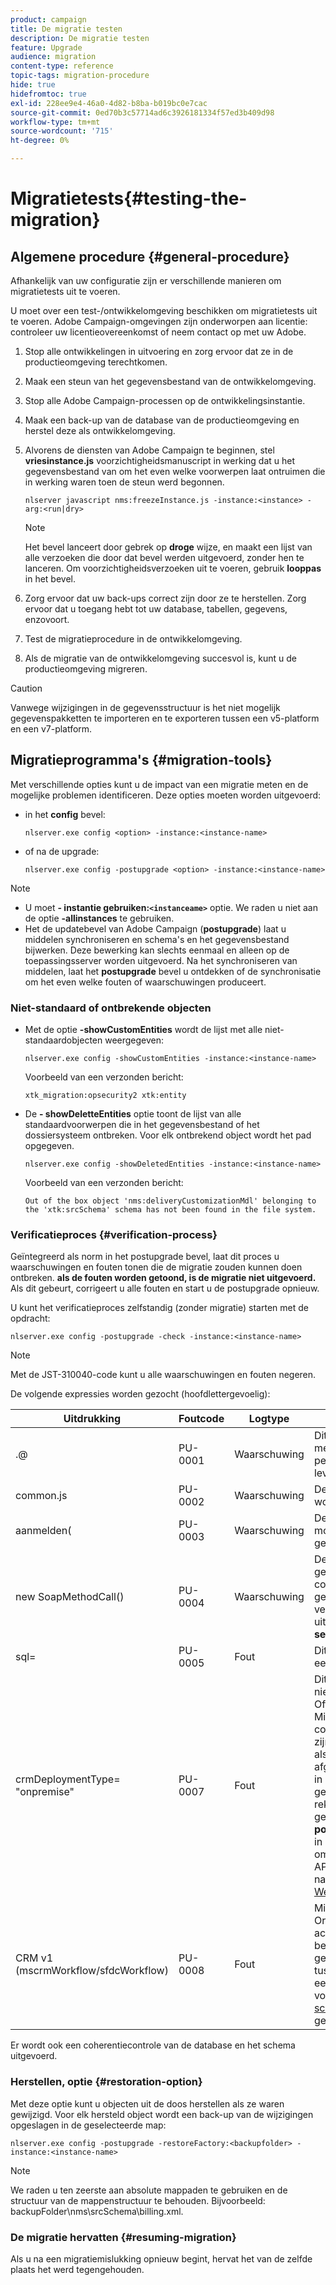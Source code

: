 ```yaml
---
product: campaign
title: De migratie testen
description: De migratie testen
feature: Upgrade
audience: migration
content-type: reference
topic-tags: migration-procedure
hide: true
hidefromtoc: true
exl-id: 228ee9e4-46a0-4d82-b8ba-b019bc0e7cac
source-git-commit: 0ed70b3c57714ad6c3926181334f57ed3b409d98
workflow-type: tm+mt
source-wordcount: '715'
ht-degree: 0%

---
```


# Migratietests{#testing-the-migration}



## Algemene procedure {#general-procedure}

Afhankelijk van uw configuratie zijn er verschillende manieren om migratietests uit te voeren.

U moet over een test-/ontwikkelomgeving beschikken om migratietests uit te voeren. Adobe Campaign-omgevingen zijn onderworpen aan licentie: controleer uw licentieovereenkomst of neem contact op met uw Adobe.

1. Stop alle ontwikkelingen in uitvoering en zorg ervoor dat ze in de productieomgeving terechtkomen.
1. Maak een steun van het gegevensbestand van de ontwikkelomgeving.
1. Stop alle Adobe Campaign-processen op de ontwikkelingsinstantie.
1. Maak een back-up van de database van de productieomgeving en herstel deze als ontwikkelomgeving.
1. Alvorens de diensten van Adobe Campaign te beginnen, stel **vriesinstance.js** voorzichtigheidsmanuscript in werking dat u het gegevensbestand van om het even welke voorwerpen laat ontruimen die in werking waren toen de steun werd begonnen.

   ```
   nlserver javascript nms:freezeInstance.js -instance:<instance> -arg:<run|dry>
   ```

   >[!NOTE]
   >
   >Het bevel lanceert door gebrek op **droge** wijze, en maakt een lijst van alle verzoeken die door dat bevel werden uitgevoerd, zonder hen te lanceren. Om voorzichtigheidsverzoeken uit te voeren, gebruik **looppas** in het bevel.

1. Zorg ervoor dat uw back-ups correct zijn door ze te herstellen. Zorg ervoor dat u toegang hebt tot uw database, tabellen, gegevens, enzovoort.
1. Test de migratieprocedure in de ontwikkelomgeving.
1. Als de migratie van de ontwikkelomgeving succesvol is, kunt u de productieomgeving migreren.

>[!CAUTION]
>
>Vanwege wijzigingen in de gegevensstructuur is het niet mogelijk gegevenspakketten te importeren en te exporteren tussen een v5-platform en een v7-platform.


## Migratieprogramma&#39;s {#migration-tools}

Met verschillende opties kunt u de impact van een migratie meten en de mogelijke problemen identificeren. Deze opties moeten worden uitgevoerd:

* in het **config** bevel:

  ```
  nlserver.exe config <option> -instance:<instance-name>
  ```

* of na de upgrade:

  ```
  nlserver.exe config -postupgrade <option> -instance:<instance-name>
  ```

>[!NOTE]
>
>* U moet **- instantie gebruiken:`<instanceame>`** optie. We raden u niet aan de optie **-allinstances** te gebruiken.
>* Het de updatebevel van Adobe Campaign (**postupgrade**) laat u middelen synchroniseren en schema&#39;s en het gegevensbestand bijwerken. Deze bewerking kan slechts eenmaal en alleen op de toepassingsserver worden uitgevoerd. Na het synchroniseren van middelen, laat het **postupgrade** bevel u ontdekken of de synchronisatie om het even welke fouten of waarschuwingen produceert.

### Niet-standaard of ontbrekende objecten

* Met de optie **-showCustomEntities** wordt de lijst met alle niet-standaardobjecten weergegeven:

  ```
  nlserver.exe config -showCustomEntities -instance:<instance-name>
  ```

  Voorbeeld van een verzonden bericht:

  ```
  xtk_migration:opsecurity2 xtk:entity
  ```

* De **- showDeletteEntities** optie toont de lijst van alle standaardvoorwerpen die in het gegevensbestand of het dossiersysteem ontbreken. Voor elk ontbrekend object wordt het pad opgegeven.

  ```
  nlserver.exe config -showDeletedEntities -instance:<instance-name>
  ```

  Voorbeeld van een verzonden bericht:

  ```
  Out of the box object 'nms:deliveryCustomizationMdl' belonging to the 'xtk:srcSchema' schema has not been found in the file system.
  ```

### Verificatieproces {#verification-process}

Geïntegreerd als norm in het postupgrade bevel, laat dit proces u waarschuwingen en fouten tonen die de migratie zouden kunnen doen ontbreken. **als de fouten worden getoond, is de migratie niet uitgevoerd.** Als dit gebeurt, corrigeert u alle fouten en start u de postupgrade opnieuw.

U kunt het verificatieproces zelfstandig (zonder migratie) starten met de opdracht:

```
nlserver.exe config -postupgrade -check -instance:<instance-name>
```

>[!NOTE]
>
>Met de JST-310040-code kunt u alle waarschuwingen en fouten negeren.

De volgende expressies worden gezocht (hoofdlettergevoelig):

<table> 
 <thead> 
  <tr> 
   <th> Uitdrukking <br /> </th> 
   <th> Foutcode <br /> </th> 
   <th> Logtype <br /> </th> 
   <th> Opmerkingen <br /> </th> 
  </tr> 
 </thead> 
 <tbody> 
  <tr> 
   <td> .@<br /> </td> 
   <td> PU-0001 <br /> </td> 
   <td> Waarschuwing <br /> </td> 
   <td> Dit type syntaxis wordt niet meer ondersteund in de personalisatie van de levering. <br /> </td> 
  </tr> 
  <tr> 
   <td> common.js<br /> </td> 
   <td> PU-0002 <br /> </td> 
   <td> Waarschuwing <br /> </td> 
   <td> Deze bibliotheek moet niet worden gebruikt.<br /> </td> 
  </tr> 
  <tr> 
   <td> aanmelden(<br /> </td> 
   <td> PU-0003 <br /> </td> 
   <td> Waarschuwing <br /> </td> 
   <td> Deze verbindingsmethode moet niet meer worden gebruikt.<br /> </td> 
  </tr> 
  <tr> 
   <td> new SoapMethodCall() <br /> </td> 
   <td> PU-0004 <br /> </td> 
   <td> Waarschuwing <br /> </td> 
   <td> Deze functie wordt slechts gesteund wanneer het in de code van JavaScript wordt gebruikt die van een veiligheidsstreek wordt uitgevoerd die op <strong> sessionTokenOnly </strong> wijze is.<br /> </td> 
  </tr> 
  <tr> 
   <td> sql=<br /> </td> 
   <td> PU-0005 <br /> </td> 
   <td> Fout <br /> </td> 
   <td> Dit type van fout leidt tot een migratiemislukking.<br /> </td> 
  </tr> 
  <tr> 
   <td> crmDeploymentType= "onpremise"<br /> </td> 
   <td> PU-0007 <br /> </td> 
   <td> Fout <br /> </td> 
   <td> Dit type implementatie wordt niet meer ondersteund. Office 365 en On-premise Microsoft CRM connectorimplementatietype zijn nu afgekeurd. 
   </br> als u één van deze afgekeurde plaatsingstypes in een externe rekening gebruikt, zou deze externe rekening moeten worden geschrapt en u zou dan het <b> postupgrade </b> bevel moeten in werking stellen. 
   </br> om in de plaatsing van Web API te veranderen, verwijs naar <a href="../../platform/using/crm-ms-dynamics.md#configure-acc-for-microsoft" target="_blank"> toepassingen van het Web </a>.<br /> </td>
  </tr> 
  <tr> 
   <td> CRM v1 (mscrmWorkflow/sfdcWorkflow) <br /> </td> 
   <td> PU-0008 <br /> </td> 
   <td> Fout <br /> </td> 
   <td> Microsoft CRM, Salesforce, Oracle CRM On Demand action zijn niet meer beschikbaar. Om de gegevenssynchronisatie tussen Adobe Campaign en een systeem van CRM te vormen, moet u de <a href="../../workflow/using/crm-connector.md" target="_blank"> schakelaar van CRM </a> gebruiken richtend activiteit.<br /> </td>
  </tr> 
 </tbody> 
</table>

Er wordt ook een coherentiecontrole van de database en het schema uitgevoerd.

### Herstellen, optie {#restoration-option}

Met deze optie kunt u objecten uit de doos herstellen als ze waren gewijzigd. Voor elk hersteld object wordt een back-up van de wijzigingen opgeslagen in de geselecteerde map:

```
nlserver.exe config -postupgrade -restoreFactory:<backupfolder> -instance:<instance-name>
```

>[!NOTE]
>
>We raden u ten zeerste aan absolute mappaden te gebruiken en de structuur van de mappenstructuur te behouden. Bijvoorbeeld: backupFolder\nms\srcSchema\billing.xml.

### De migratie hervatten {#resuming-migration}

Als u na een migratiemislukking opnieuw begint, hervat het van de zelfde plaats het werd tegengehouden.
